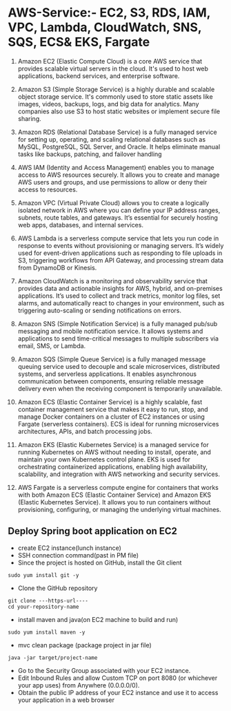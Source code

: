# AWS-Service:- EC2, S3, RDS, IAM, VPC, Lambda, CloudWatch, SNS, SQS, ECS& EKS, Fargate
1. Amazon EC2 (Elastic Compute Cloud) is a core AWS service that provides scalable virtual servers in the cloud. It's used to host web applications, backend services, and enterprise software. 

2. Amazon S3 (Simple Storage Service) is a highly durable and scalable object storage service. It's commonly used to store static assets like images, videos, backups, logs, and big data for analytics. Many companies also use S3 to host static websites or implement secure file sharing. 

3. Amazon RDS (Relational Database Service) is a fully managed service for setting up, operating, and scaling relational databases such as MySQL, PostgreSQL, SQL Server, and Oracle. It helps eliminate manual tasks like backups, patching, and failover handling

4. AWS IAM (Identity and Access Management) enables you to manage access to AWS resources securely. It allows you to create and manage AWS users and groups, and use permissions to allow or deny their access to resources.

5. Amazon VPC (Virtual Private Cloud) allows you to create a logically isolated network in AWS where you can define your IP address ranges, subnets, route tables, and gateways. It’s essential for securely hosting web apps, databases, and internal services.

6. AWS Lambda is a serverless compute service that lets you run code in response to events without provisioning or managing servers. It’s widely used for event-driven applications such as responding to file uploads in S3, triggering workflows from API Gateway, and processing stream data from DynamoDB or Kinesis.

7. Amazon CloudWatch is a monitoring and observability service that provides data and actionable insights for AWS, hybrid, and on-premises applications. It’s used to collect and track metrics, monitor log files, set alarms, and automatically react to changes in your environment, such as triggering auto-scaling or sending notifications on errors.

8. Amazon SNS (Simple Notification Service) is a fully managed pub/sub messaging and mobile notification service. It allows systems and applications to send time-critical messages to multiple subscribers via email, SMS, or Lambda.

9. Amazon SQS (Simple Queue Service) is a fully managed message queuing service used to decouple and scale microservices, distributed systems, and serverless applications. It enables asynchronous communication between components, ensuring reliable message delivery even when the receiving component is temporarily unavailable.

10. Amazon ECS (Elastic Container Service) is a highly scalable, fast container management service that makes it easy to run, stop, and manage Docker containers on a cluster of EC2 instances or using Fargate (serverless containers). ECS is ideal for running microservices architectures, APIs, and batch processing jobs.

11. Amazon EKS (Elastic Kubernetes Service) is a managed service for running Kubernetes on AWS without needing to install, operate, and maintain your own Kubernetes control plane. EKS is used for orchestrating containerized applications, enabling high availability, scalability, and integration with AWS networking and security services.

12. AWS Fargate is a serverless compute engine for containers that works with both Amazon ECS (Elastic Container Service) and Amazon EKS (Elastic Kubernetes Service). It allows you to run containers without provisioning, configuring, or managing the underlying virtual machines.


## Deploy Spring boot application on EC2
- create EC2 instance(lunch instance)
- SSH connection command(past in PM file)
- Since the project is hosted on GitHub, install the Git client 
```
sudo yum install git -y
```
- Clone the GitHub repository
```
git clone ---https-url----
cd your-repository-name
```
- install maven and java(on EC2 machine to build and run)
```
sudo yum install maven -y
```
- mvc clean package (package project in jar file)
```
java -jar target/project-name
```
- Go to the Security Group associated with your EC2 instance.
- Edit Inbound Rules and allow Custom TCP on port 8080 (or whichever your app uses) from Anywhere (0.0.0.0/0).
- Obtain the public IP address of your EC2 instance and use it to access your application in a web browser
